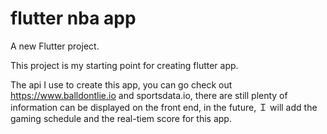 # flutter nba app

A new Flutter project.

This project is my starting point for creating flutter app.

The api I use to create this app, you can go check out https://www.balldontlie.io and sportsdata.io, there are still plenty of information can be displayed on the front end, in the future, Ｉ will add the gaming schedule and the real-tiem score for this app.
